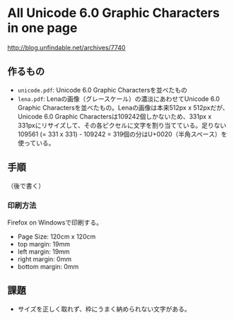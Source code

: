 # All Unicode 6.0 Graphic Characters in one page

http://blog.unfindable.net/archives/7740

## 作るもの
* `unicode.pdf`: Unicode 6.0 Graphic Charactersを並べたもの
* `lena.pdf`: Lenaの画像（グレースケール）の濃淡にあわせてUnicode 6.0 Graphic Charactersを並べたもの。Lenaの画像は本来512px x 512pxだが、Unicode 6.0 Graphic Charactersは109242個しかないため、331px x 331pxにリサイズして、その各ピクセルに文字を割り当てている。足りない109561 (= 331 x 331) - 109242 = 319個の分はU+0020（半角スペース）を使っている。

## 手順
（後で書く）

### 印刷方法
Firefox on Windowsで印刷する。

* Page Size: 120cm x 120cm
* top margin: 19mm
* left margin: 19mm
* right margin: 0mm
* bottom margin: 0mm

## 課題

* サイズを正しく取れず、枠にうまく納められない文字がある。
